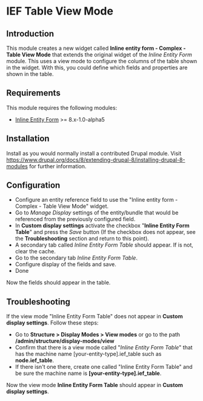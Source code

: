 # IEF Table View Mode

## Introduction

This module creates a new widget called **Inline entity form - Complex - Table View Mode** that extends the original
widget of the *Inline Entity Form* module. This uses a view mode to configure the columns of the table shown in the
widget. With this, you could define which fields and properties are shown in the table.

## Requirements

This module requires the following modules:

 * [Inline Entity Form](https://www.drupal.org/project/inline_entity_form) >= 8.x-1.0-alpha5

## Installation
Install as you would normally install a contributed Drupal module. Visit
https://www.drupal.org/docs/8/extending-drupal-8/installing-drupal-8-modules for further information.

## Configuration
* Configure an entity reference field to use the "Inline entity form - Complex - Table View Mode" widget.
* Go to *Manage Display* settings of the entity/bundle that would be referenced from the previously configured field.
* In **Custom display settings** activate the checkbox "**Inline Entity Form Table**" and press the *Save* button (If
the checkbox does not appear, see the **Troubleshooting** section and return to this point).
* A secondary tab called *Inline Entity Form Table* should appear. If is not, clear the cache.
* Go to the secondary tab *Inline Entity Form Table*.
* Configure display of the fields and save.
* Done

Now the fields should appear in the table.

## Troubleshooting
If the view mode "Inline Entity Form Table" does not appear in **Custom display settings**. Follow these steps:

* Go to **Structure > Display Modes > View modes** or go to the path **/admin/structure/display-modes/view**
* Confirm that there is a view mode called "*Inline Entity Form Table*" that has the machine name
[your-entity-type].ief_table such as **node.ief_table**.
* If there isn't one there, create one called "Inline Entity Form Table" and be sure the machine name is
**[your-entity-type].ief_table**.

Now the view mode **Inline Entity Form Table** should appear in **Custom display settings**.
